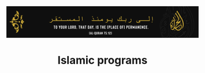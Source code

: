 <div align="center"> <img src="https://raw.githubusercontent.com/Al-Halaqah/.github/main/halaqah.png"> </div>
<h1 align="center">Islamic programs</h1>

